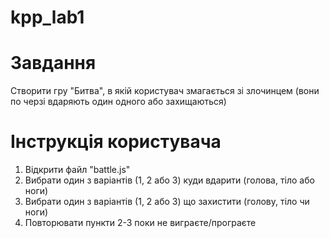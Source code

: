 # kpp_lab1

# Завдання
Створити гру "Битва", в якій користувач змагається зі злочинцем (вони по черзі вдаряють один одного або захищаються)

# Інструкція користувача
1. Відкрити файл "battle.js"
2. Вибрати один з варіантів (1, 2 або 3) куди вдарити (голова, тіло або ноги)
3. Вибрати один з варіантів (1, 2 або 3) що захистити (голову, тіло чи ноги)
4. Повторювати пункти 2-3 поки не виграєте/програєте

